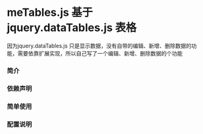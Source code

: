 meTables.js 基于 jquery.dataTables.js 表格
===================================
因为jquery.dataTables.js 只是显示数据，没有自带的编辑、新增、删除数据的功能，需要依靠扩展实现，所以自己写了一个编辑、新增、删除数据的个功能
### 简介

### 依赖声明

### 简单使用

### 配置说明
